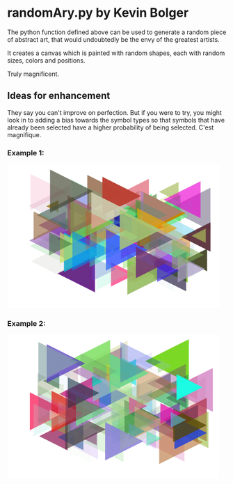 # randomAry.py by Kevin Bolger

The python function defined above can be used to generate a random piece of abstract art, that would undoubtedly be the envy of the greatest artists.

It creates a canvas which is painted with random shapes, each with random sizes, colors and positions.

Truly magnificent.

## Ideas for enhancement

They say you can't improve on perfection. But if you were to try, you might look in to adding a bias towards the symbol types so that symbols that have already been selected have a higher probability of being selected. C'est magnifique.

### Example 1:

![Whoops! An image should be appearing here. Something has gone wrong](art1.png)

### Example 2:
![Whoops! An image should be appearing here. Something has gone wrong](art2.png)